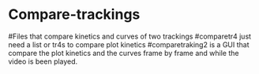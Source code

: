 # Compare-trackings
#Files that compare kinetics and curves of two trackings
#comparetr4 just need a list or tr4s to compare plot kinetics
#comparetraking2 is a GUI that compare the plot kinetics and the curves  frame by frame and while the video is been played. 
